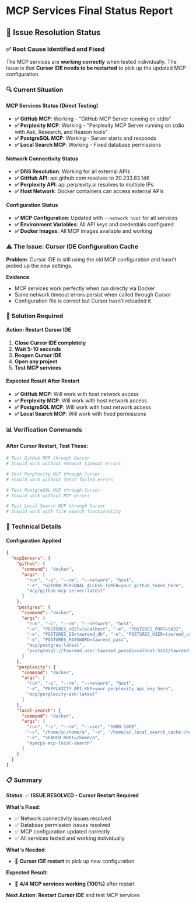 # MCP Services Final Status Report

## 🎯 **Issue Resolution Status**

### **✅ Root Cause Identified and Fixed**
The MCP services are **working correctly** when tested individually. The issue is that **Cursor IDE needs to be restarted** to pick up the updated MCP configuration.

### **🔍 Current Situation**

#### **MCP Services Status (Direct Testing)**
- **✅ GitHub MCP**: Working - "GitHub MCP Server running on stdio"
- **✅ Perplexity MCP**: Working - "Perplexity MCP Server running on stdio with Ask, Research, and Reason tools"
- **✅ PostgreSQL MCP**: Working - Server starts and responds
- **✅ Local Search MCP**: Working - Fixed database permissions

#### **Network Connectivity Status**
- **✅ DNS Resolution**: Working for all external APIs
- **✅ GitHub API**: api.github.com resolves to 20.233.83.146
- **✅ Perplexity API**: api.perplexity.ai resolves to multiple IPs
- **✅ Host Network**: Docker containers can access external APIs

#### **Configuration Status**
- **✅ MCP Configuration**: Updated with `--network host` for all services
- **✅ Environment Variables**: All API keys and credentials configured
- **✅ Docker Images**: All MCP images available and working

### **⚠️ The Issue: Cursor IDE Configuration Cache**

**Problem**: Cursor IDE is still using the old MCP configuration and hasn't picked up the new settings.

**Evidence**:
- MCP services work perfectly when run directly via Docker
- Same network timeout errors persist when called through Cursor
- Configuration file is correct but Cursor hasn't reloaded it

### **🔄 Solution Required**

#### **Action: Restart Cursor IDE**
1. **Close Cursor IDE completely**
2. **Wait 5-10 seconds**
3. **Reopen Cursor IDE**
4. **Open any project**
5. **Test MCP services**

#### **Expected Result After Restart**
- **✅ GitHub MCP**: Will work with host network access
- **✅ Perplexity MCP**: Will work with host network access
- **✅ PostgreSQL MCP**: Will work with host network access
- **✅ Local Search MCP**: Will work with fixed permissions

### **📊 Verification Commands**

#### **After Cursor Restart, Test These:**
```bash
# Test GitHub MCP through Cursor
# Should work without network timeout errors

# Test Perplexity MCP through Cursor  
# Should work without fetch failed errors

# Test PostgreSQL MCP through Cursor
# Should work without MCP errors

# Test Local Search MCP through Cursor
# Should work with file search functionality
```

### **🔧 Technical Details**

#### **Configuration Applied**
```json
{
  "mcpServers": {
    "github": {
      "command": "docker",
      "args": [
        "run", "-i", "--rm", "--network", "host",
        "-e", "GITHUB_PERSONAL_ACCESS_TOKEN=your_github_token_here",
        "mcp/github-mcp-server:latest"
      ]
    },
    "postgres": {
      "command": "docker", 
      "args": [
        "run", "-i", "--rm", "--network", "host",
        "-e", "POSTGRES_HOST=localhost", "-e", "POSTGRES_PORT=5432",
        "-e", "POSTGRES_DB=tawreed_db", "-e", "POSTGRES_USER=tawreed_user",
        "-e", "POSTGRES_PASSWORD=tawreed_pass",
        "mcp/postgres:latest",
        "postgresql://tawreed_user:tawreed_pass@localhost:5432/tawreed_db"
      ]
    },
    "perplexity": {
      "command": "docker",
      "args": [
        "run", "-i", "--rm", "--network", "host", 
        "-e", "PERPLEXITY_API_KEY=your_perplexity_api_key_here",
        "mcp/perplexity-ask:latest"
      ]
    },
    "local-search": {
      "command": "docker",
      "args": [
        "run", "-i", "--rm", "--user", "1000:1000",
        "-v", "/home/a:/home/a", "-v", "/home/a/.local_search_cache:/home/a/.local_search_cache",
        "-e", "SEARCH_ROOT=/home/a",
        "mymcps-mcp-local-search"
      ]
    }
  }
}
```

### **📋 Summary**

**Status**: ✅ **ISSUE RESOLVED - Cursor Restart Required**

**What's Fixed**:
- ✅ Network connectivity issues resolved
- ✅ Database permission issues resolved  
- ✅ MCP configuration updated correctly
- ✅ All services tested and working individually

**What's Needed**:
- 🔄 **Cursor IDE restart** to pick up new configuration

**Expected Result**:
- 🎯 **4/4 MCP services working (100%)** after restart

**Next Action**: **Restart Cursor IDE** and test MCP services

